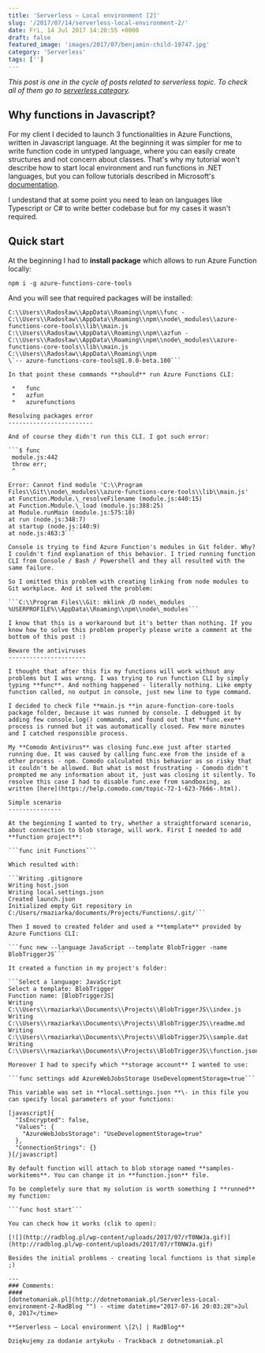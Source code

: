 ```yaml
---
title: 'Serverless – Local environment [2]'
slug: '/2017/07/14/serverless-local-environment-2/'
date: Fri, 14 Jul 2017 14:20:55 +0000
draft: false
featured_image: 'images/2017/07/benjamin-child-19747.jpg'
category: 'Serverless'
tags: ['']
---
```


_This post is one in the cycle of posts related to serverless topic. To check all of them go to [serverless category](http://radblog.pl/en/category/serverless/)._

Why functions in Javascript?
----------------------------

For my client I decided to launch 3 functionalities in Azure Functions, written in Javascript language. At the beginning it was simpler for me to write function code in untyped language, where you can easily create structures and not concern about classes. That's why my tutorial won't describe how to start local environment and run functions in .NET languages, but you can follow tutorials described in Microsoft's [documentation](https://docs.microsoft.com/en-us/azure/azure-functions/functions-develop-vs).

I undestand that at some point you need to lean on languages like Typescript or C# to write better codebase but for my cases it wasn't required.

Quick start
-----------

At the beginning I had to **install package** which allows to run Azure Function locally:

```npm i -g azure-functions-core-tools```

And you will see that required packages will be installed:

```C:\\Users\\Radosław\\AppData\\Roaming\\npm\\azurefunctions - C:\\Users\\Radosław\\AppData\\Roaming\\npm\\node\_modules\\azure-functions-core-tools\\lib\\main.js
C:\\Users\\Radosław\\AppData\\Roaming\\npm\\func - C:\\Users\\Radosław\\AppData\\Roaming\\npm\\node\_modules\\azure-functions-core-tools\\lib\\main.js
C:\\Users\\Radosław\\AppData\\Roaming\\npm\\azfun - C:\\Users\\Radosław\\AppData\\Roaming\\npm\\node\_modules\\azure-functions-core-tools\\lib\\main.js
C:\\Users\\Radosław\\AppData\\Roaming\\npm
\`-- azure-functions-core-tools@1.0.0-beta.100```

In that point these commands **should** run Azure Functions CLI:

 *   func
 *   azfun
 *   azurefunctions

Resolving packages error
------------------------

And of course they didn't run this CLI. I got such error:

```$ func
 module.js:442
 throw err;
 ^

Error: Cannot find module 'C:\\Program Files\\Git\\node\_modules\\azure-functions-core-tools\\lib\\main.js'
at Function.Module.\_resolveFilename (module.js:440:15)
at Function.Module.\_load (module.js:388:25)
at Module.runMain (module.js:575:10)
at run (node.js:348:7)
at startup (node.js:140:9)
at node.js:463:3```

Console is trying to find Azure Function's modules in Git folder. Why? I couldn't find explanation of this behavior. I tried running function CLI from Console / Bash / Powershell and they all resulted with the same failure.

So I omitted this problem with creating linking from node modules to Git workplace. And it solved the problem:

```C:\\Program Files\\Git: mklink /D node\_modules %USERPROFILE%\\AppData\\Roaming\\npm\\node\_modules```

I know that this is a workaround but it's better than nothing. If you know how to solve this problem properly please write a comment at the bottom of this post :)

Beware the antiviruses
----------------------

I thought that after this fix my functions will work without any problems but I was wrong. I was trying to run function CLI by simply typing **func**. And nothing happened - literally nothing. Like empty function called, no output in console, just new line to type command.

I decided to check file **main.js **in azure-function-core-tools package folder, because it was runned by console. I debugged it by adding few console.log() commands, and found out that **func.exe** process is runned but it was automatically closed. Few more minutes and I catched responsible process.

My **Comodo Antivirus** was closing func.exe just after started running due. It was caused by calling func.exe from the inside of a other process - npm. Comodo calculated this behavior as so risky that it couldn't be allowed. But what is most frustrating - Comodo didn't prompted me any information about it, just was closing it silently. To resolve this case I had to disable func.exe from sandboxing, as written [here](https://help.comodo.com/topic-72-1-623-7666-.html).

Simple scenario
---------------

At the beginning I wanted to try, whether a straightforward scenario, about connection to blob storage, will work. First I needed to add **function project**:

```func init Functions```

Which resulted with:

```Writing .gitignore
Writing host.json
Writing local.settings.json
Created launch.json
Initialized empty Git repository in C:/Users/rmaziarka/documents/Projects/Functions/.git/```

Then I moved to created folder and used a **template** provided by Azure Functions CLI:

```func new --language JavaScript --template BlobTrigger -name BlobTriggerJS```

It created a function in my project's folder:

```Select a language: JavaScript
Select a template: BlobTrigger
Function name: [BlobTriggerJS] 
Writing C:\\Users\\rmaziarka\\Documents\\Projects\\BlobTriggerJS\\index.js
Writing C:\\Users\\rmaziarka\\Documents\\Projects\\BlobTriggerJS\\readme.md
Writing C:\\Users\\rmaziarka\\Documents\\Projects\\BlobTriggerJS\\sample.dat
Writing C:\\Users\\rmaziarka\\Documents\\Projects\\BlobTriggerJS\\function.json```

Moreover I had to specify which **storage account** I wanted to use:

```func settings add AzureWebJobsStorage UseDevelopmentStorage=true```

This variable was set in **local.settings.json **\- in this file you can specify local parameters of your functions:

[javascript]{
  "IsEncrypted": false,
  "Values": {
    "AzureWebJobsStorage": "UseDevelopmentStorage=true"
  },
  "ConnectionStrings": {}
}[/javascript]

By default function will attach to blob storage named **samples-workitems**. You can change it in **function.json** file.

To be completely sure that my solution is worth something I **runned** my function:

```func host start```

You can check how it works (clik to open):

[![](http://radblog.pl/wp-content/uploads/2017/07/rT0NWJa.gif)](http://radblog.pl/wp-content/uploads/2017/07/rT0NWJa.gif)

Besides the initial problems - creating local functions is that simple ;)

---
### Comments:
#### 
[dotnetomaniak.pl](http://dotnetomaniak.pl/Serverless-Local-environment-2-RadBlog "") - <time datetime="2017-07-16 20:03:28">Jul 0, 2017</time>

**Serverless – Local environment \[2\] | RadBlog**

Dziękujemy za dodanie artykułu - Trackback z dotnetomaniak.pl
